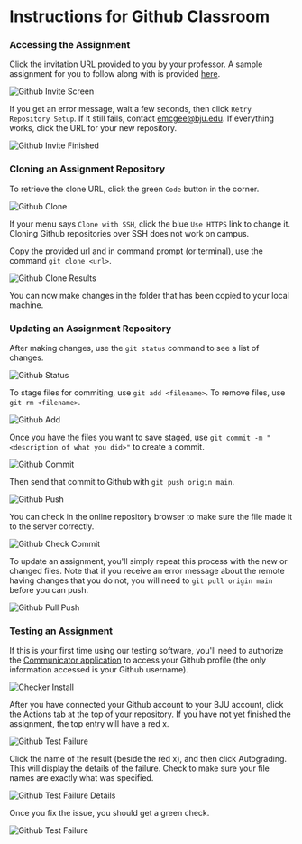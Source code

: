 # Instructions for Github Classroom

### Accessing the Assignment

Click the invitation URL provided to you by your professor.  A sample assignment for you to follow along with is provided [here](https://classroom.github.com/a/BCvKee2u).

![Github Invite Screen](images/git/github-invite-screen.png)

If you get an error message, wait a few seconds, then click `Retry Repository Setup`.  If it still fails, contact emcgee@bju.edu.  If everything works, click the URL for your new repository.

![Github Invite Finished](images/git/github-invite-finished.png)

### Cloning an Assignment Repository

To retrieve the clone URL, click the green `Code` button in the corner. 

![Github Clone](images/git/github-clone.png)

If your menu says `Clone with SSH`, click the blue `Use HTTPS` link to change it.  Cloning Github repositories over SSH does not work on campus.

Copy the provided url and in command prompt (or terminal), use the command `git clone <url>`.

![Github Clone Results](images/git/github-clone-results.png)

You can now make changes in the folder that has been copied to your local machine.

### Updating an Assignment Repository

After making changes, use the `git status` command to see a list of changes.

![Github Status](images/git/git-status.png)

To stage files for commiting, use `git add <filename>`.  To remove files, use `git rm <filename>`.

![Github Add](images/git/git-add.png)

Once you have the files you want to save staged, use `git commit -m "<description of what you did>"` to create a commit.

![Github Commit](images/git/git-commit.png)

Then send that commit to Github with `git push origin main`.

![Github Push](images/git/git-push.png)

You can check in the online repository browser to make sure the file made it to the server correctly.

![Github Check Commit](images/git/github-check-commit.png)

To update an assignment, you'll simply repeat this process with the new or changed files.  Note that if you receive an error message about the remote having changes that you do not, you will need to `git pull origin main` before you can push.

![Github Pull Push](images/git/git-pull-push.png)

### Testing an Assignment

If this is your first time using our testing software, you'll need to authorize the [Communicator application](https://protect.bju.edu/cps/checker/test/test) to access your Github profile (the only information accessed is your Github username).

![Checker Install](images/git/install-oauth.png)

After you have connected your Github account to your BJU account, click the Actions tab at the top of your repository.  If you have not yet finished the assignment, the top entry will have a red x.  

![Github Test Failure](images/git/github-test-failed.png)

Click the name of the result (beside the red x), and then click Autograding.  This will display the details of the failure.  Check to make sure your file names are exactly what was specified.

![Github Test Failure Details](images/git/github-test-failed-details.png)

Once you fix the issue, you should get a green check.

![Github Test Failure](images/git/github-test-success.png)
